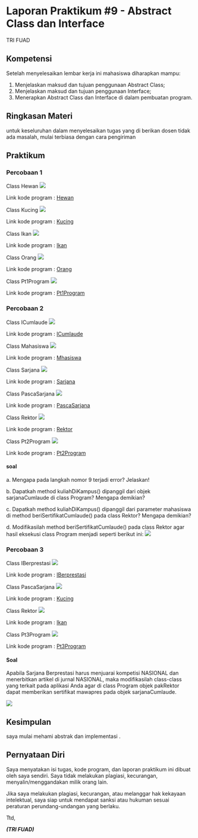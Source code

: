 # Laporan Praktikum #9 - Abstract Class dan Interface 

TRI FUAD
## Kompetensi
Setelah menyelesaikan lembar kerja ini mahasiswa diharapkan mampu: 
1. Menjelaskan maksud dan tujuan penggunaan Abstract Class;
2. Menjelaskan maksud dan tujuan penggunaan Interface; 
3. Menerapkan Abstract Class dan Interface di dalam pembuatan program. 



## Ringkasan Materi

untuk keseluruhan dalam menyelesaikan tugas yang di berikan dosen tidak ada masalah, mulai terbiasa dengan cara pengiriman 

## Praktikum

### Percobaan 1

Class Hewan
![](img/hewan.PNG)

Link kode program : 
[Hewan](../../src/9_Abstract_Class_dan_Interface/Hewan1841720139Fuad.java)

Class Kucing
![](img/kucing.PNG)

Link kode program : 
[Kucing](../../src/9_Abstract_Class_dan_Interface/Kucing1841720139Fuad.java)

Class Ikan
![](img/ikan.PNG)

Link kode program : 
[Ikan](../../src/9_Abstract_Class_dan_Interface/Ikan1841720139Fuad.java)

Class Orang
![](img/orang.PNG)

Link kode program : 
[Orang](../../src/9_Abstract_Class_dan_Interface/Orang1841720139Fuad.java)

Class Pt1Program
![](img/pt1.PNG)

Link kode program : 
[Pt1Program](../../src/9_Abstract_Class_dan_Interface/Pt1Program.java)


### Percobaan 2
Class ICumlaude
![](img/icumlaude.PNG)

Link kode program : 
[ICumlaude](../../src/9_Abstract_Class_dan_Interface/ICumlaude1841720139Fuad.java)

Class Mahasiswa
![](img/mahasiswa.PNG)

Link kode program : 
[Mhasiswa](../../src/9_Abstract_Class_dan_Interface/Mahasiswa1841720139Fuad.java)

Class Sarjana
![](img/sarjana.PNG)

Link kode program : 
[Sarjana](../../src/9_Abstract_Class_dan_Interface/Sarjana1841720139Fuad.java)

Class PascaSarjana
![](img/pascasarjana.PNG)

Link kode program : 
[PascaSarjana](../../src/9_Abstract_Class_dan_Interface/PascaSarjana1841720139Fuad.java)

Class Rektor
![](img/rektor.PNG)

Link kode program : 
[Rektor](../../src/9_Abstract_Class_dan_Interface/Rektor1841720139Fuad.java)

Class Pt2Program
![](img/pt2.PNG)

Link kode program : 
[Pt2Program](../../src/9_Abstract_Class_dan_Interface/Pt2Program.java)

#### soal
a. Mengapa pada langkah nomor 9 terjadi error? Jelaskan! 

b. Dapatkah method kuliahDiKampus() dipanggil dari objek sarjanaCumlaude di class Program? Mengapa demikian? 

c. Dapatkah method kuliahDiKampus() dipanggil dari parameter mahasiswa di method beriSertifikatCumlaude() pada class Rektor? Mengapa demikian? 

d. Modifikasilah method beriSertifikatCumlaude() pada class Rektor agar hasil eksekusi class Program menjadi seperti berikut ini: 
![](img/soalpt2.PNG)


### Percobaan 3

Class IBerprestasi
![](img/iberprestasi.PNG)

Link kode program : 
[IBerprestasi](../../src/9_Abstract_Class_dan_Interface/IBerprestasi1841720139Fuad.java)

Class PascaSarjana
![](img/pascasarjanav2.PNG)

Link kode program : 
[Kucing](../../src/9_Abstract_Class_dan_Interface/PascaSarjana1841720139Fuad.java)

Class Rektor 
![](img/rektorv2.PNG)

Link kode program : 
[Ikan](../../src/9_Abstract_Class_dan_Interface/Rektor1841720139Fuad.java)

Class Pt3Program
![](img/pt3.PNG)

Link kode program : 
[Pt3Program](../../src/9_Abstract_Class_dan_Interface/Pt2Program.java)

#### Soal
Apabila Sarjana Berprestasi harus menjuarai kompetisi NASIONAL dan menerbitkan artikel di jurnal NASIONAL, maka modifikasilah class-class yang terkait pada aplikasi Anda agar di class Program objek pakRektor dapat memberikan sertifikat mawapres pada objek sarjanaCumlaude. 

![](img/soalpt3.PNG)


## Kesimpulan

saya mulai mehami abstrak dan implementasi .


## Pernyataan Diri

Saya menyatakan isi tugas, kode program, dan laporan praktikum ini dibuat oleh saya sendiri. Saya tidak melakukan plagiasi, kecurangan, menyalin/menggandakan milik orang lain.

Jika saya melakukan plagiasi, kecurangan, atau melanggar hak kekayaan intelektual, saya siap untuk mendapat sanksi atau hukuman sesuai peraturan perundang-undangan yang berlaku.

Ttd,

***(TRI FUAD)***